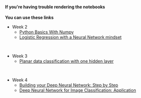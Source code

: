#### If you're having trouble rendering the notebooks
<b>You can use these links</b>

* Week 2
  * [Python Basics With Numpy](https://nbviewer.jupyter.org/github/veb-101/Deeplearning-Specialization-Coursera/blob/master/Course%201%20-%20Neural%20Networks%20and%20Deep%20Learning/week%202%20-%20Neural%20Network%20Basics/Assignment%201/Python%20Basics%20With%20Numpy.ipynb)
  * [Logistic Regression with a Neural Network mindset](https://nbviewer.jupyter.org/github/veb-101/Deeplearning-Specialization-Coursera/blob/master/Course%201%20-%20Neural%20Networks%20and%20Deep%20Learning/week%202%20-%20Neural%20Network%20Basics/Assignment%202/Logistic%20Regression%20with%20a%20Neural%20Network%20mindset.ipynb)
<br>

* Week 3
  * [Planar data classification with one hidden layer](https://nbviewer.jupyter.org/github/veb-101/Deeplearning-Specialization-Coursera/blob/master/Course%201%20-%20Neural%20Networks%20and%20Deep%20Learning/week%203%20-%20Shallow%20neural%20networks/Assignment/Planar%20data%20classification%20with%20one%20hidden%20layer.ipynb)
<br>

* Week 4
  * [Building your Deep Neural Network: Step by Step](https://nbviewer.jupyter.org/github/veb-101/Deeplearning-Specialization-Coursera/blob/master/Course%201%20-%20Neural%20Networks%20and%20Deep%20Learning/week%204%20-%20Deep%20Neural%20Networks/Assignment%201/Building%20your%20Deep%20Neural%20Network.ipynb)
  * [Deep Neural Network for Image Classification: Application](https://nbviewer.jupyter.org/github/veb-101/Deeplearning-Specialization-Coursera/blob/master/Course%201%20-%20Neural%20Networks%20and%20Deep%20Learning/week%204%20-%20Deep%20Neural%20Networks/Assignment%202/Deep%20Neural%20Network%20-%20Application.ipynb)
